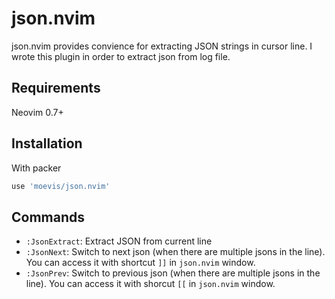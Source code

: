 # json.nvim

json.nvim provides convience for extracting JSON strings in cursor line. I wrote this plugin in order to extract json from log file.

## Requirements

Neovim 0.7+

## Installation

With packer

```lua
use 'moevis/json.nvim'
```

## Commands

- `:JsonExtract`: Extract JSON from current line
- `:JsonNext`: Switch to next json (when there are multiple jsons in the line). You can access it with shortcut `]]` in `json.nvim` window.
- `:JsonPrev`: Switch to previous json (when there are multiple jsons in the line). You can access it with shorcut `[[` in `json.nvim` window.
